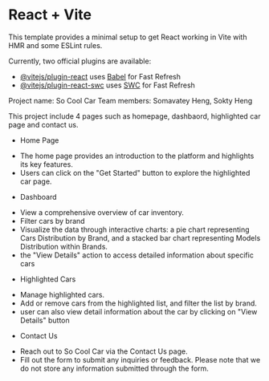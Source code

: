 # React + Vite

This template provides a minimal setup to get React working in Vite with HMR and some ESLint rules.

Currently, two official plugins are available:

- [@vitejs/plugin-react](https://github.com/vitejs/vite-plugin-react/blob/main/packages/plugin-react/README.md) uses [Babel](https://babeljs.io/) for Fast Refresh
- [@vitejs/plugin-react-swc](https://github.com/vitejs/vite-plugin-react-swc) uses [SWC](https://swc.rs/) for Fast Refresh

Project name: So Cool Car
Team members: Somavatey Heng, Sokty Heng

This project include 4 pages such as homepage, dashbaord, highlighted car page and contact us.
+ Home Page
- The home page provides an introduction to the platform and highlights its key features.
- Users can click on the "Get Started" button to explore the highlighted car page.
+ Dashboard
- View a comprehensive overview of car inventory.
- Filter cars by brand
- Visualize the data through interactive charts: a pie chart representing Cars Distribution by Brand, and a stacked bar chart representing Models Distribution within Brands.
- the "View Details" action to access detailed information about specific cars
+ Highlighted Cars
- Manage highlighted cars. 
- Add or remove cars from the highlighted list, and filter the list by brand.
- user can also view detail information about the car by clicking on "View Details" button
+ Contact Us
- Reach out to So Cool Car via the Contact Us page.
- Fill out the form to submit any inquiries or feedback. Please note that we do not store any information submitted through the form.




